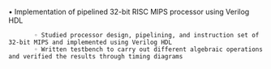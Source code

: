  • Implementation of pipelined 32-bit RISC MIPS processor using Verilog HDL
 
           ◦ Studied processor design, pipelining, and instruction set of 32-bit MIPS and implemented using Verilog HDL
           ◦ Written testbench to carry out different algebraic operations and verified the results through timing diagrams
